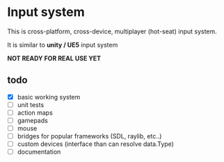 # Input system

This is cross-platform, cross-device, multiplayer (hot-seat) input system.

It is similar to __unity / UE5__ input system

__NOT READY FOR REAL USE YET__

## todo

- [x] basic working system
- [ ] unit tests
- [ ] action maps
- [ ] gamepads
- [ ] mouse
- [ ] bridges for popular frameworks (SDL, raylib, etc..)
- [ ] custom devices (interface than can resolve data.Type)
- [ ] documentation
